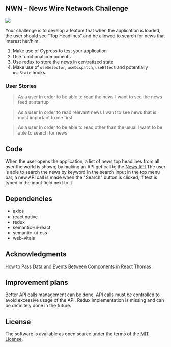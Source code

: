 ## NWN - News Wire Network Challenge

![](./src/nwn.png)

Your challenge is to develop a feature that when the application is loaded, the user should see "Top Headlines" and be allowed to search for news that interest her/him.

1. Make use of Cypress to test your application
2. Use functional components
3. Use redux to store the news in centratized state
4. Make use of `useSelector`, `useDispatch`, `useEffect` and potentially `useState` hooks.

### User Stories

> As a user
> In order to be able to read the news
> I want to see the news feed at startup

> As a user
> In order to read relevant news
> I want to see news that is most important to me first

> As a user
> In order to be able to read other than the usual
> I want to be able to search for news

Code
-------

When the user opens the application, a list of news top headlines from all over the world is shown,
by making an API get call to the [News API](https://newsapi.org/)
The user is able to search the news by keyword in the search input in the top menu bar, a new API
call is made when the "Search" button is clicked, if text is typed in the input field next to it.

## Dependencies

- axios
- react native
- redux
- semantic-ui-react
- semantic-ui-css
- web-vitals

## Acknowledgments

[How to Pass Data and Events Between Components in React](https://www.freecodecamp.org/news/pass-data-between-components-in-react/)
[Thomas](https://github.com/tochman)

Improvement plans
-------

Better API calls management can be done, API calls must be controlled to avoid excessive usage of the API.
Redux implementation is missing and can be definitely done in the future.

## License

The software is available as open source under the terms of the [MIT License](https://opensource.org/licenses/MIT).